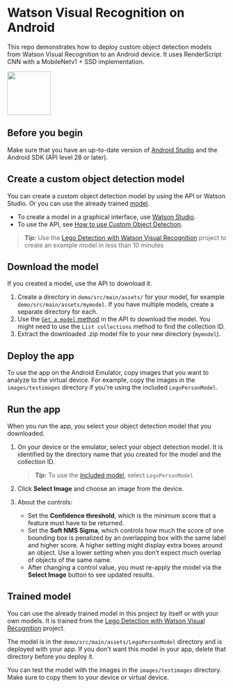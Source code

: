 # Watson Visual Recognition on Android

This repo demonstrates how to deploy custom object detection models from Watson Visual Recognition to an Android device. It uses RenderScript CNN with a MobileNetv1 + SSD implementation.

<p>
  <img src="/images/lego-demo.jpg" width="100" syle="padding: 40px" >
</p>

## Before you begin

Make sure that you have an up-to-date version of [Android Studio](https://developer.android.com/studio) and the Android SDK (API level 28 or later).

## Create a custom object detection model

You can create a custom object detection model by using the API or Watson Studio. Or you can use the already trained [model](#trained-model).

- To create a model in a graphical interface, use [Watson Studio](https://dataplatform.ibm.com/registration/stepone?target=watson_vision_combined&context=wdp&apps=watson_studio&cm_sp=WatsonPlatform-WatsonPlatform-_-OnPageNavCTA-IBMWatson_VisualRecognition-_-docs).
- To use the API, see [How to use Custom Object Detection](https://cloud.ibm.com/docs/visual-recognition?topic=visual-recognition-object-detection-overview#object-detection-sequence).

> **_Tip:_**  Use the [Lego Detection with Watson Visual Recognition](https://github.com/vperrinfr/Lego_Detection) project to create an example model in less than 10 minutes

## Download the model

If you created a model, use the API to download it.

1.  Create a directory in `demo/src/main/assets/` for your model, for example `demo/src/main/assets/mymodel`. If you have multiple models, create a separate directory for each.
1.  Use the [`Get a model` method](https://cloud.ibm.com/apidocs/visual-recognition/visual-recognition-v4#get-a-model) in the API to download the model. You might need to use the `List collections` method to find the collection ID.
1.  Extract the downloaded .zip model file to your new directory (`mymodel`).

## Deploy the app

To use the app on the Android Emulator, copy images that you want to analyze to the virtual device. For example, copy the images in the `images/testimages` directory if you're using the included `LegoPersonModel`.

## Run the app

When you run the app, you select your object detection model that you downloaded.

1.  On your device or the emulator, select your object detection model. It is identified by the directory name that you created for the model and the collection ID.

    > **_Tip:_** To use the [included model](#trained-model), select `LegoPersonModel`

1.  Click **Select Image** and choose an image from the device.
1.  About the controls:
    - Set the **Confidence threshold**, which is the minimum score that a feature must have to be returned.
    - Set the **Soft NMS Sigma**, which controls how much the score of one bounding box is penalized by an overlapping box with the same label and higher score. A higher setting might display extra boxes around an object. Use a lower setting when you don’t expect much overlap of objects of the same name.
    - After changing a control value, you must re-apply the model via the **Select Image** button to see updated results.

## Trained model

You can use the already trained model in this project by itself or with your own models. It is trained from the [Lego Detection with Watson Visual Recognition](https://github.com/vperrinfr/Lego_Detection) project.

The model is in the `demo/src/main/assets/LegoPersonModel` directory and is deployed with your app. If you don't want this model in your app, delete that directory before you deploy it.

You can test the model with the images in the `images/testimages` directory. Make sure to copy them to your device or virtual device.
